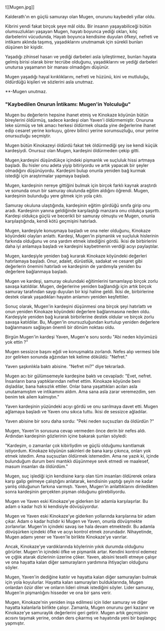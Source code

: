 ![[Mugen.jpg]]

Kalderath'ın en güçlü samurayı olan Mugen, onurunu kaybedeli yıllar oldu. 

Kibrini yendi fakat birçok şeye mâl oldu. Bir insanın yaşayabiliceği bütün olumsuzlukları yaşayan Mugen, hayatı boyunca yediği okları, kılıç darbelerini vücudunda, Hayatı boyunca kendisine duyulan öfkeyi, nefreti ve intikamı aklında taşımış, yaşadıklarını unutmamak için sürekli bunları düşünen bir kişidir.

Yaşadığı zihinsel hasarı ve yediği darbeleri asla iyileştirmez, bunları hayata gelmiş birisi olarak birer tecrübe olduğunu, yaşadıklarını ve yediği darbeleri unutursa yaşamanın bir manası olmadığını düşünür.

Mugen yaşadığı hayal kırıklıklarını, nefreti ve hüzünü, kini ve mutluluğu, öldürdüğü kişileri ve sözlerini asla unutmaz.

**-Mugen unutmaz.


### "Kaybedilen Onurun İntikamı: Mugen'in Yolculuğu"


Mugen bu değerlerin hepsine ihanet etmiş ve Kinokaze köyünün bütün bireylerini öldürmüş, sadece kardeşi olan Yaven'i öldürmemiştir. Onuruna leke sürmüş ve tek amacı herkesi öldürmek olsada yine değerlerine ihanet edip cesaret yerine korkuyu, görev bilinci yerine sorumsuzluğu, onur yerine onursuzluğu seçmiştir.

Mugen bütün Kinokazeyi öldürdü fakat tek öldürmediği şey ise kendi küçük kardeşiydi. Onursuz olan Mugen, kardeşini öldürmeden çekip gitti.

Mugen,kardeşini düşündükçe içindeki pişmanlık ve suçluluk hissi artmaya başladı. Bu hisler onu adeta yiyip bitiriyordu ve artık yapacak bir şeyler olmadığını düşünüyordu. Kardeşini bulup onunla yeniden bağ kurmak istediği için araştırmalar yapmaya başladı.

Mugen, kardeşinin nereye gittiğini bulmak için birçok farklı kaynak araştırdı ve sonunda onun bir samuray okulunda eğitim aldığını öğrendi. Mugen, kardeşinin bulunduğu yere gitmek için yola çıktı.

Samuray okuluna ulaştığında, kardeşinin eğitim gördüğü sınıfa girip onu aradı. Kardeşinin yanına geldiğinde karşılaştığı manzara onu oldukça şaşırttı. Kardeşi oldukça güçlü ve becerikli bir samuray olmuştu ve Mugen, onunla karşılaştığında, kendi kötü geçmişini hatırladı.

Mugen, kardeşiyle konuşmaya başladı ve ona neler olduğunu, Kinokaze köyündeki olayları anlattı. Kardeşi, Mugen'in pişmanlık ve suçluluk hislerinin farkında olduğunu ve ona yardım etmek istediğini gördü. İkisi de birbirlerini daha iyi anlamaya başladı ve kardeşini kaybetmenin verdiği acıyı paylaştılar.

Mugen, kardeşiyle yeniden bağ kurarak Kinokaze köyündeki değerleri hatırlamaya başladı. Onur, adalet, dürüstlük, sadakat ve cesaret gibi değerlerin önemini hatırladı ve kardeşinin de yardımıyla yeniden bu değerlere bağlanmaya başladı.

Mugen ve kardeşi, samuray okulundaki eğitimlerini tamamlayıp birçok zorlu savaşa katıldılar. Mugen, değerlerine yeniden bağlandığı için artık birçok samuray tarafından saygı duyulan bir kişi haline geldi. İkisi de, birbirlerine destek olarak yaşadıkları hayatın anlamını yeniden keşfettiler.

Sonuç olarak, Mugen'in kardeşini düşünmesi ona birçok şeyi hatırlattı ve onun yeniden Kinokaze köyündeki değerlere bağlanmasına neden oldu. Kardeşiyle yeniden bağ kurarak birbirlerine destek oldular ve birçok zorlu savaşa katıldılar. Bu, Mugen'in onursuzluğundan kurtulup yeniden değerlere bağlanmasını sağlayan önemli bir dönüm noktası oldu.

Birgün Mugen'in kardeşi Yaven, Mugen'e soru sordu "Abi neden köyümüzü yok ettin ?"

Mugen sessizce başını eğdi ve konuşmakta zorlandı. Nefes alıp vermesi bile zor gelirken sonunda ağzından tek kelime döküldü: "Nefret."

Yaven şaşkınlıkla baktı abisine. "Nefret mi?" diye tekrarladı.

Mugen acı bir gülümsemeyle kardeşine baktı ve cevapladı: "Evet, nefret. İnsanların bana yaptıklarından nefret ettim. Kinokaze köyünde beni dışladılar, bana haksızlık ettiler. Onlar bana yaşattıkları acıları asla unutamamıştım ve intikamımı aldım. Ama sana asla zarar veremezdim, sen benim tek ailem kalmıştın."

Yaven kardeşinin yüzündeki acıyı gördü ve onu sarılmaya davet etti. Mugen ağlamaya başladı ve Yaven onu sıkıca tuttu. İkisi de sessizce ağladılar.

Yaven abisine bir soru daha sordu: "Peki neden suçsuzları da öldürdün ?"

Mugen, Yaven'in sorusuna cevap vermeden önce derin bir nefes aldı. Ardından kardeşinin gözlerinin içine bakarak şunları söyledi:

"Kardeşim, o zamanlar çok kibirliydim ve güçlü olduğumu kanıtlamak istiyordum. Kinokaze köyünün sakinleri de bana karşı çıkınca, onları yok etmek istedim. Ama suçsuzları öldürmek istemedim. Ama ne yazık ki, içinde bulunduğum durum beni mantıklı düşünmeye sevk etmedi ve maalesef, masum insanları da öldürdüm."

Mugen, suç işlediği için kendisine karşı olan tüm insanları öldürerek onlara karşı galip gelmeye çalıştığını anlatarak, kendisinin yaptığı şeyin ne kadar yanlış olduğunun farkına varmıştı. Yaven, Mugen'in anlattıklarını dinledikten sonra kardeşinin gerçekten pişman olduğunu görebiliyordu.

Mugen ve Yaven eski Kinokaze'ye giderken bir adamla karşılaşırlar. Bu adam o kadar hızlı ki kendisiyle dövüşüyordur.

Mugen ve Yaven eski Kinokaze'ye giderken yollarında karşılarına bir adam çıkar. Adam o kadar hızlıdır ki Mugen ve Yaven, onunla dövüşmekte zorlanırlar. Mugen'in içindeki savaş ise hala devam etmektedir. Bu adamla dövüşürken içindeki öfke ve acıyı kontrol etmek zorundadır. Nihayetinde, Mugen adamı yener ve Yaven'le birlikte Kinokaze'ye varırlar.

Ancak, Kinokaze'ye vardıklarında köylerinin yıkık durumda olduğunu görürler. Mugen'in içindeki öfke ve pişmanlık artar. Kendini kontrol edemez ve çığlık atarak dizlerinin üzerine çöker. Yaven, abisini teselli etmeye çalışır ve ona hayatta kalan diğer samurayların yardımına ihtiyaçları olduğunu söyler.

Mugen, Yaven'in dediğine katılır ve hayatta kalan diğer samurayları bulmak için yola koyulurlar. Hayatta kalan samurayları bulduklarında, Mugen onlardan özür diler ve onların lideri olmak istediğini söyler. Lider samuray, Mugen'in pişmanlığını hisseder ve ona bir şans verir.

Mugen, Kinokaze'nin yeniden inşa edilmesi için lider samuray ve diğer hayatta kalanlarla birlikte çalışır. Zamanla, Mugen onurunu geri kazanır ve Kinokaze'ye samuraylık değerlerini geri getirir. Mugen artık geçmişinin acısını taşımak yerine, ondan ders çıkarmış ve hayatında yeni bir başlangıç yapmıştır.
